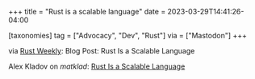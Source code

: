 +++
title = "Rust is a scalable language"
date = 2023-03-29T14:41:26-04:00

[taxonomies]
tag = ["Advocacy", "Dev", "Rust"]
via = ["Mastodon"]
+++

via [Rust Weekly](https://mastodon.social/@rust_discussions/110106974310583140): Blog Post: Rust Is a Scalable Language

<!-- more -->

Alex Kladov on _matklad_: [Rust Is a Scalable Language](https://matklad.github.io/2023/03/28/rust-is-a-scalable-language.html)
